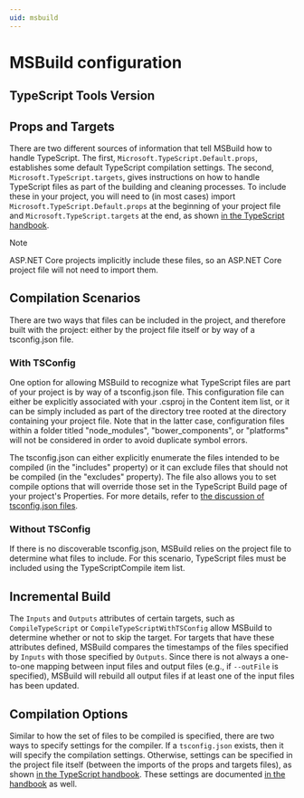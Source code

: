 ```yaml
---
uid: msbuild
---
```


# MSBuild configuration

## TypeScript Tools Version

## Props and Targets

There are two different sources of information that tell MSBuild how to handle TypeScript. The first, `Microsoft.TypeScript.Default.props`, establishes some default TypeScript compilation settings. The second, `Microsoft.TypeScript.targets`, gives instructions on how to handle TypeScript files as part of the building and cleaning processes. To include these in your project, you will need to (in most cases) import `Microsoft.TypeScript.Default.props` at the beginning of your project file and `Microsoft.TypeScript.targets` at the end, as shown [in the TypeScript handbook](http://www.typescriptlang.org/docs/handbook/integrating-with-build-tools.html#msbuild).

> [!NOTE]
> ASP.NET Core projects implicitly include these files, so an ASP.NET Core project file will not need to import them.

## Compilation Scenarios
<!-- In this section, we will discuss the way that MSBuild determines what TypeScript files should be compiled.  -->
There are two ways that files can be included in the project, and therefore built with the project: either by the project file itself or by way of a tsconfig.json file.
### With TSConfig
One option for allowing MSBuild to recognize what TypeScript files are part of your project is by way of a tsconfig.json file. This configuration file can either be explicitly associated with your .csproj in the Content item list, or it can be simply included as part of the directory tree rooted at the directory containing your project file. Note that in the latter case, configuration files within a folder titled "node_modules", "bower_components", or "platforms" will not be considered in order to avoid duplicate symbol errors.

The tsconfig.json can either explicitly enumerate the files intended to be compiled (in the "includes" property) or it can exclude files that should not be compiled (in the "excludes" property). The file also allows you to set compile options that will override those set in the TypeScript Build page of your project's Properties. For more details, refer to [the discussion of tsconfig.json files](xref:tsconfig).

### Without TSConfig

If there is no discoverable tsconfig.json, MSBuild relies on the project file to determine what files to include. For this scenario, TypeScript files must be included using the TypeScriptCompile item list.

## Incremental Build

The `Inputs` and `Outputs` attributes of certain targets, such as `CompileTypeScript` or `CompileTypeScriptWithTSConfig` allow MSBuild to determine whether or not to skip the target. For targets that have these attributes defined, MSBuild compares the timestamps of the files specified by `Inputs` with those specified by `Outputs`. Since there is not always a one-to-one mapping between input files and output files (e.g., if `--outFile` is specified), MSBuild will rebuild all output files if at least one of the input files has been updated.

## Compilation Options

Similar to how the set of files to be compiled is specified, there are two ways to specify settings for the compiler. If a `tsconfig.json` exists, then it will specify the compilation settings. Otherwise, settings can be specified in the project file itself (between the imports of the props and targets files), as shown [in the TypeScript handbook](http://www.typescriptlang.org/docs/handbook/integrating-with-build-tools.html#msbuild). These settings are documented [in the handbook](http://www.typescriptlang.org/docs/handbook/compiler-options-in-msbuild.html) as well.